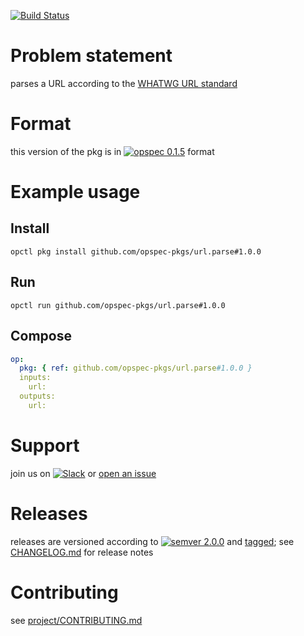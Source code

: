 [![Build Status](https://travis-ci.org/opspec-pkgs/url.parse.svg?branch=master)](https://travis-ci.org/opspec-pkgs/url.parse)

# Problem statement

parses a URL according to the [WHATWG URL standard](https://url.spec.whatwg.org/)

# Format

this version of the pkg is in [![opspec 0.1.5](https://img.shields.io/badge/opspec-0.1.5-brightgreen.svg?colorA=6b6b6b&colorB=fc16be)](https://opspec.io/0.1.5/packages.html) format

# Example usage

## Install

```shell
opctl pkg install github.com/opspec-pkgs/url.parse#1.0.0
```

## Run

```
opctl run github.com/opspec-pkgs/url.parse#1.0.0
```

## Compose

```yaml
op:
  pkg: { ref: github.com/opspec-pkgs/url.parse#1.0.0 }
  inputs:
    url:
  outputs:
    url:
```

# Support

join us on
[![Slack](https://opspec-slackin.herokuapp.com/badge.svg)](https://opspec-slackin.herokuapp.com/)
or
[open an issue](https://github.com/opspec-pkgs/url.parse/issues)

# Releases

releases are versioned according to
[![semver 2.0.0](https://img.shields.io/badge/semver-2.0.0-brightgreen.svg)](http://semver.org/spec/v2.0.0.html)
and [tagged](https://git-scm.com/book/en/v2/Git-Basics-Tagging); see
[CHANGELOG.md](CHANGELOG.md) for release notes

# Contributing

see
[project/CONTRIBUTING.md](https://github.com/opspec-pkgs/project/blob/master/CONTRIBUTING.md)
